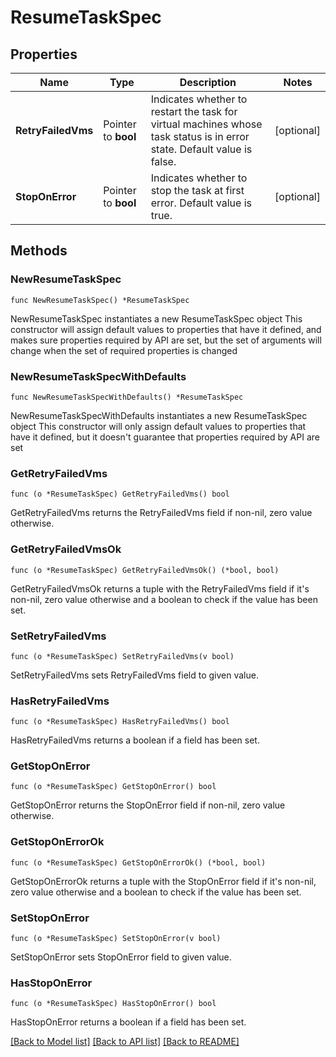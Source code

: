 # ResumeTaskSpec

## Properties

Name | Type | Description | Notes
------------ | ------------- | ------------- | -------------
**RetryFailedVms** | Pointer to **bool** | Indicates whether to restart the task for virtual machines whose task status is in error state. Default value is false. | [optional] 
**StopOnError** | Pointer to **bool** | Indicates whether to stop the task at first error. Default value is true. | [optional] 

## Methods

### NewResumeTaskSpec

`func NewResumeTaskSpec() *ResumeTaskSpec`

NewResumeTaskSpec instantiates a new ResumeTaskSpec object
This constructor will assign default values to properties that have it defined,
and makes sure properties required by API are set, but the set of arguments
will change when the set of required properties is changed

### NewResumeTaskSpecWithDefaults

`func NewResumeTaskSpecWithDefaults() *ResumeTaskSpec`

NewResumeTaskSpecWithDefaults instantiates a new ResumeTaskSpec object
This constructor will only assign default values to properties that have it defined,
but it doesn't guarantee that properties required by API are set

### GetRetryFailedVms

`func (o *ResumeTaskSpec) GetRetryFailedVms() bool`

GetRetryFailedVms returns the RetryFailedVms field if non-nil, zero value otherwise.

### GetRetryFailedVmsOk

`func (o *ResumeTaskSpec) GetRetryFailedVmsOk() (*bool, bool)`

GetRetryFailedVmsOk returns a tuple with the RetryFailedVms field if it's non-nil, zero value otherwise
and a boolean to check if the value has been set.

### SetRetryFailedVms

`func (o *ResumeTaskSpec) SetRetryFailedVms(v bool)`

SetRetryFailedVms sets RetryFailedVms field to given value.

### HasRetryFailedVms

`func (o *ResumeTaskSpec) HasRetryFailedVms() bool`

HasRetryFailedVms returns a boolean if a field has been set.

### GetStopOnError

`func (o *ResumeTaskSpec) GetStopOnError() bool`

GetStopOnError returns the StopOnError field if non-nil, zero value otherwise.

### GetStopOnErrorOk

`func (o *ResumeTaskSpec) GetStopOnErrorOk() (*bool, bool)`

GetStopOnErrorOk returns a tuple with the StopOnError field if it's non-nil, zero value otherwise
and a boolean to check if the value has been set.

### SetStopOnError

`func (o *ResumeTaskSpec) SetStopOnError(v bool)`

SetStopOnError sets StopOnError field to given value.

### HasStopOnError

`func (o *ResumeTaskSpec) HasStopOnError() bool`

HasStopOnError returns a boolean if a field has been set.


[[Back to Model list]](../README.md#documentation-for-models) [[Back to API list]](../README.md#documentation-for-api-endpoints) [[Back to README]](../README.md)


